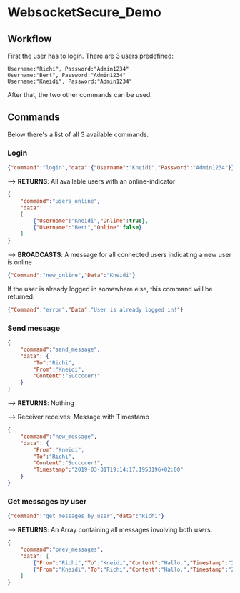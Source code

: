 # WebsocketSecure_Demo

## Workflow

First the user has to login. There are 3 users predefined:

```keyvalue
Username:"Richi", Password:"Admin1234"
Username:"Bert", Password:"Admin1234"
Username:"Kneidi", Password:"Admin1234"
```

After that, the two other commands can be used.

## Commands

Below there's a list of all 3 available commands.

### Login

```json
{"command":"login","data":{"Username":"Kneidi","Password":"Admin1234"}}
```

--> **RETURNS**: All available users with an online-indicator

```json
{
    "command":"users_online",
    "data":
    [
        {"Username":"Kneidi","Online":true},
        {"Username":"Bert","Online":false}
    ]
}
```

--> **BROADCASTS**: A message for all connected users indicating a new user is online

```json
{"Command":"new_online","Data":"Kneidi"}
```

If the user is already logged in somewhere else, this command will be returned:

```json
{"Command":"error","Data":"User is already logged in!"}
```

### Send message

```json
{
    "command":"send_message",
    "data": {
        "To":"Richi",
        "From":"Kneidi",
        "Content":"Succccer!"
    }
}
```

--> **RETURNS**: Nothing

--> Receiver receives: Message with Timestamp

```json
{
    "command":"new_message",
    "data": {
        "From":"Kneidi",
        "To":"Richi",
        "Content":"Succccer!",
        "Timestamp":"2019-03-31T19:14:17.1953196+02:00"
    }
}
```

### Get messages by user

```json
{"command":"get_messages_by_user","data":"Richi"}
```

--> **RETURNS**: An Array containing all messages involving both users.

```json
{
    "command":"prev_messages",
    "data": [
        {"From":"Richi","To":"Kneidi","Content":"Hallo.","Timestamp":"2019-03-31T19:01:16.8662934+02:00"},
        {"From":"Kneidi","To":"Richi","Content":"Hallo.","Timestamp":"2019-03-31T19:02:16.8662942+02:00"},
    ]
}
```